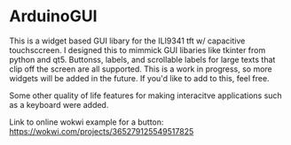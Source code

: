 # ArduinoGUI
This is a widget based GUI libary for the ILI9341 tft w/ capacitive touchsccreen. 
I designed this to mimmick GUI libaries like tkinter from python and qt5. 
Buttonss, labels, and scrollable labels for large texts that clip off the screen are all supported.
This is a work in progress, so more widgets will be added in the future.
If you'd like to add to this, feel free.

Some other quality of life features for making interacitve applications such as a keyboard were added.

Link to online wokwi example for a button: https://wokwi.com/projects/365279125549517825
